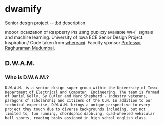 # dwamify
Senior design project -- tbd description

Indoor localization of Raspberry Pis using publicly available Wi-Fi signals and machine learning. University of Iowa ECE Senior Design Project. Inspiration / Code taken from [whereami](https://github.com/kootenpv/whereami). Faculty sponsor [Professor Raghuraman Mudumbai](https://www.engineering.uiowa.edu/faculty-staff/raghuraman-mudumbai). 

## D.W.A.M.
### Who is D.W.A.M.?

``
D.W.A.M. is a senior design super group within the University of Iowa Department of Electrical and Computer 
Engineering. The team is formed of Daniel Kelly, Sy Butler and Marc Shepherd - industry veterans, paragons of scholarship and citizens of the C.N. In addition to our technical expertise, D.W.A.M. brings a unique perspective to every project they touch due to diverse backgrounds including, but not limited to, fun running, chordophic dabbling, quad-wheeled vehicular ball sports, reading books assigned in high school english class.
``

